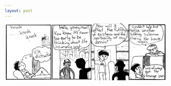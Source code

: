 ```yaml
---
layout: post
---
```


![strip](/images/posts/23.png "The Jehovah's Witnesses always take a little longer.")
